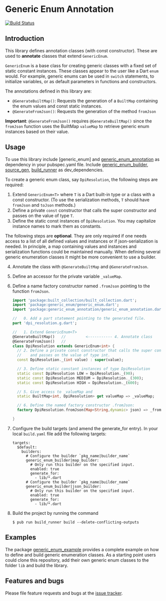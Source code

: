 # Generic Enum Annotation
[![Build Status](https://travis-ci.com/simphotonics/generic_enum.svg?branch=master)](https://travis-ci.com/simphotonics/generic_enum)


## Introduction

This library defines annotation classes (with const constructor). These are used to **annotate** classes that extend `GenericEnum`.

`GenericEnum` is a base class for creating generic classes with a fixed set of static constant instances.
These classes appear to the user like a Dart `enum` would.
For example, generic enums can be used in `switch` statements, to initialize variables, or as default parameters in functions and constructors.

The annotations defined in this library are:
 - `@GenerateBuiltMap()`: Requests the generation of a `BuiltMap` containing the enum values and
    const static instances.
 - `@GenerateFromJson()`: Requests the generation of the method `fromJson`

**Important**: `@GenerateFromJson()` requires `@GenerateBuiltMap()` since the `fromJson` function uses the BuiltMap `valueMap` to retrieve generic enum instances based on their value.


## Usage

To use this library include [generic_enum] and [generic_enum_annotation] as dependency in your pubspec.yaml file.
Include [generic_enum_builder], [source_gen], [build_runner] as dev_dependencies.


To create a generic enum class, say `DpiResolution`, the following steps are required:
1. Extend `GenericEnum<T>` where `T` is a Dart built-in type or a class with a const        constructor.
   (To use the serialization methods, `T` should have `fromJson` and `toJson` methods.)
2. Define a private `const` constructor that calls the super constructor and passes on the value of type `T`.
3. Define the static const instances of `DpiResolution`. You may capitalize instance names to mark them as constants.

The following steps are **optional**. They are only required if one needs access to a list of all defined values
and instances or if json-serialization is needed.
In principle, a map containing values and instances and serialization functions could be
maintained manually. When defining several generic enumeration classes it might be more convenient to
use a builder.

4. Annotate the class with `@GenerateBuiltMap` and `@GenerateFromJson`.
5. Define an accessor for the private variable `_valueMap`.
6. Define a name factory constructor named `.fromJson` pointing to the function `fromJson`.

   ```Dart
   import 'package:built_collection/built_collection.dart';
   import 'package:generic_enum/generic_enum.dart';
   import 'package:generic_enum_annotation/generic_enum_annotation.dart';

   //   0. Add a part statement pointing to the generated file.
   part 'dpi_resolution.g.dart';

   //   1. Extend GenericEnum<T>
   @GenerateBuiltMap()   //         <----------- 4. Annotate class
   @GenerateFromJson()   //
   class DpiResolution extends GenericEnum<int> {
     // 2. Define a private const constructor that calls the super constructor
     //    and passes on the value of type int.
     const DpiResolution._(int value) : super(value);

     // 3. Define static constant instances of type DpiResolution
     static const DpiResolution LOW = DpiResolution._(90);
     static const DpiResolution MEDIUM = DpiResolution._(300);
     static const DpiResolution HIGH = DpiResolution._(600);

     // 5. Give access to _valueMap and
     static BuiltMap<int, DpiResolution> get valueMap => _valueMap;

     // 6. Define the named factory constructor .fromJson:
     factory DpiResolution.fromJson(Map<String,dynamic> json) => _fromJson(json);

   }
   ```
7. Configure the build targets (and amend the generate_for entry).
   In your local `build.yaml` file add the following targets:
   ```Shell
   targets:
     $default:
       builders:
         # Configure the builder `pkg_name|builder_name`
         generic_enum_builder|map_builder:
           # Only run this builder on the specified input.
           enabled: true
           generate_for:
             - lib/*.dart
         # Configure the builder `pkg_name|builder_name`
         generic_enum_builder|json_builder:
           # Only run this builder on the specified input.
           enabled: true
           generate_for:
             - lib/*.dart
    ```

8. Build the project by running the command
   ```Shell
   $ pub run build_runner build --delete-conflicting-outputs
   ```

## Examples

The package [generic_enum_example] provides a complete example on how to define and build
generic enumeration classes. As a starting point users could clone this repository, add
their own generic enum classes to the folder `lib` and build the library.

## Features and bugs
Please file feature requests and bugs at the [issue tracker].

[issue tracker]: https://github.com/simphotonics/generic_enum/issues
[analyzer]: https://pub.dev/packages/analyzer
[source_gen]: https://pub.dev/packages/
[generic_enum_example]: ../generic_enum_example
[source_gen]: https://pub.dev/packages/source_gen
[generic_enum_annotation]: https://pub.dev/packages/generic_enum_annotation
[generic_enum_builder]: https://pub.dev/packages/generic_enum_builder
[build_runner]: https://pub.dev/packages/build_runner
